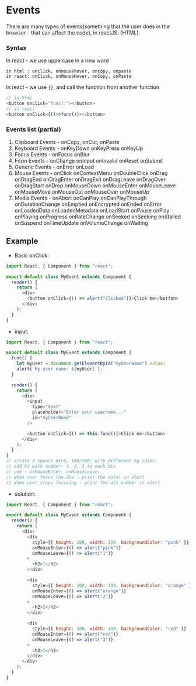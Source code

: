 # Events

There are many types of events(something that the user does in the browser - that can affect the code), in reactJS. (HTML).

### Syntax

In react - we use uppercase in a new word

```
in html : onclick, onmousehover, oncopy, onpaste
in react: onClick, onMouseHover, onCopy, onPaste
```

In react - we use `{}`, and call the function from another function

```js
// in html
<button onclick="func()"></button>
// in react
<button onClick={()=>func()}></button>
```

### Events list (partial)

1. Clipboard Events - onCopy, onCut, onPaste
2. Keyboard Events - onKeyDown onKeyPress onKeyUp
3. Focus Events - onFocus onBlur
4. Form Events - onChange onInput onInvalid onReset onSubmit
5. Generic Events - onError onLoad
6. Mouse Events - onClick onContextMenu onDoubleClick onDrag onDragEnd onDragEnter onDragExit onDragLeave onDragOver onDragStart onDrop onMouseDown onMouseEnter onMouseLeave onMouseMove onMouseOut onMouseOver onMouseUp
7. Media Events - onAbort onCanPlay onCanPlayThrough onDurationChange onEmptied onEncrypted onEnded onError onLoadedData onLoadedMetadata onLoadStart onPause onPlay onPlaying onProgress onRateChange onSeeked onSeeking onStalled onSuspend onTimeUpdate onVolumeChange onWaiting

## Example

- Basic onClick:

```js
import React, { Component } from "react";

export default class MyEvent extends Component {
  render() {
    return (
      <div>
        <button onClick={() => alert("Clicked")}>Click me</button>
      </div>
    );
  }
}
```

- input:

```js
import React, { Component } from "react";

export default class MyEvent extends Component {
  func() {
    let myUser = document.getElementById("myUserName").value;
    alert(`My user name: ${myUser}`);
  }

  render() {
    return (
      <div>
        <input
          type="text"
          placeholder="Enter your username..."
          id="myUserName"
        />

        <button onClick={() => this.func()}>Click me</button>
      </div>
    );
  }
}
// create 3 square divs, 100/100, with different bg color,
// add h3 with number: 1, 2, 3 to each div
// use - onMouseEnter, onMouseLeave:
// when user focus the div - print the color in alert
// when user stops focusing - print the div number in alert
```

- solution:

```js
import React, { Component } from "react";

export default class MyEvent extends Component {
  render() {
    return (
      <div>
        <div
          style={{ height: 100, width: 100, backgroundColor: "pink" }}
          onMouseEnter={() => alert("pink")}
          onMouseLeave={() => alert("1")}
        >
          <h2>1</h2>
        </div>

        <div
          style={{ height: 100, width: 100, backgroundColor: "orange" }}
          onMouseEnter={() => alert("orange")}
          onMouseLeave={() => alert("2")}
        >
          <h2>2</h2>
        </div>

        <div
          style={{ height: 100, width: 100, backgroundColor: "red" }}
          onMouseEnter={() => alert("red")}
          onMouseLeave={() => alert("3")}
        >
          <h2>3</h2>
        </div>
      </div>
    );
  }
}
```

